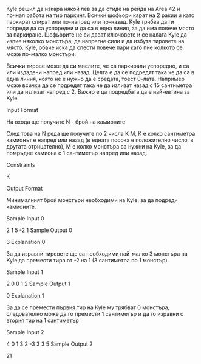 Kyle решил да изкара някой лев за да отиде на рейда на Area 42 и почнал работа на тир паркинг. Всички шофьори карат на 2 ракии и като паркират спират или по-напред или по-назад. Kyle трябва да ги подреди да са успоредни и да са в една линия, за да има повече място за паркиране. Шофьорите не си дават ключовете и се налага Kyle да изпие няколко монстъра, да напрегне сили и да избута тировете на място. Kyle, обаче иска да спести повече пари като пие колкото се може по-малко монстъри.

Всички тирове може да си мислите, че са паркирали успоредно, и са или издадени напред или назад. Целта е да се подредят така че да са в една линия, която не е нужно да е средата, тоест 0-лата. Например може всички да се подредят така че да излизат назад с 15 сантиметра или да излизат напред с 2. Важно е да подредбата да е най-евтина за Kyle.

Input Format

На входа ще получите N - брой на камионите

След това на N реда ще получите по 2 числа K М, К е колко сантиметра камионът е напред или назад (в едната посока е положително число, в другата отрицателно), M е колко монстъра са нужни на Kyle, за да помръдне камиона с 1 сантиметър напред или назад.

Constraints


К


Output Format

Минималният брой монстъри необходими на Kyle, за да подреди камионите.

Sample Input 0

2
1 5
-2 1
Sample Output 0

3
Explanation 0

За да изравни тировете ще са необходими най-малко 3 монстъра на Kyle да премести тира от -2 на 1 (3 сантиметра по 1 монстър).

Sample Input 1

2
0 0
1 2
Sample Output 1

0
Explanation 1

За да се премести първия тир на Kyle му трябват 0 монстъра, следователно може да го премести 1 сантиметър и да го изравни с втория тир на 1 сантиметър

Sample Input 2

4
0 1
3 2
-3 3
3 5
Sample Output 2

21